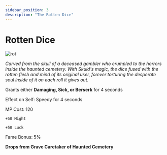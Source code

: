 ```yaml
---
sidebar_position: 3
description: "The Rotten Dice"
---
```


# Rotten Dice

![rot](https://i.imgur.com/venIWII.png)

<i>Carved from the skull of a deceased gambler who crumpled to the horrors inside the haunted cemetery. With Skuld's magic, the dice fused with the rotten flesh and mind of its original user, forever torturing the desperate soul inside of it on each roll it gives out.</i>

Grants either **Damaging, Sick, or Berserk** for 4 seconds 

Effect on Self: Speedy for 4 seconds

MP Cost: 120

    +50 Might
    
    +50 Luck

Fame Bonus: 5%

**Drops from Grave Caretaker of Haunted Cemetery**
